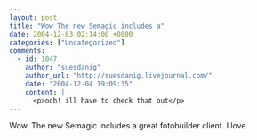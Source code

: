 ```yaml
---
layout: post
title: "Wow The new Semagic includes a"
date: 2004-12-03 02:14:00 +0000
categories: ["Uncategorized"]
comments:
  - id: 1047
    author: "suesdanig"
    author_url: "http://suesdanig.livejournal.com/"
    date: "2004-12-04 19:09:35"
    content: |
      <p>ooh! ill have to check that out</p>
---
```


Wow. The new Semagic includes a great fotobuilder client. I love.
